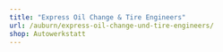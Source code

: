 ```yaml
---
title: "Express Oil Change & Tire Engineers"
url: /auburn/express-oil-change-und-tire-engineers/
shop: Autowerkstatt
---
```


